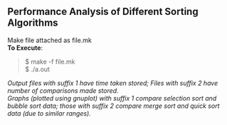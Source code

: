 ## **Performance Analysis of Different Sorting Algorithms**
Make file attached as file.mk \
**To Execute**: 
>$ make -f file.mk \
$ ./a.out 


*Output files with suffix 1 have time taken stored; Files with suffix 2 have number of comparisons made stored. \
Graphs (plotted using gnuplot) with suffix 1 compare selection sort and bubble sort data; those with suffix 2 compare merge sort and quick sort data (due to similar ranges).*

